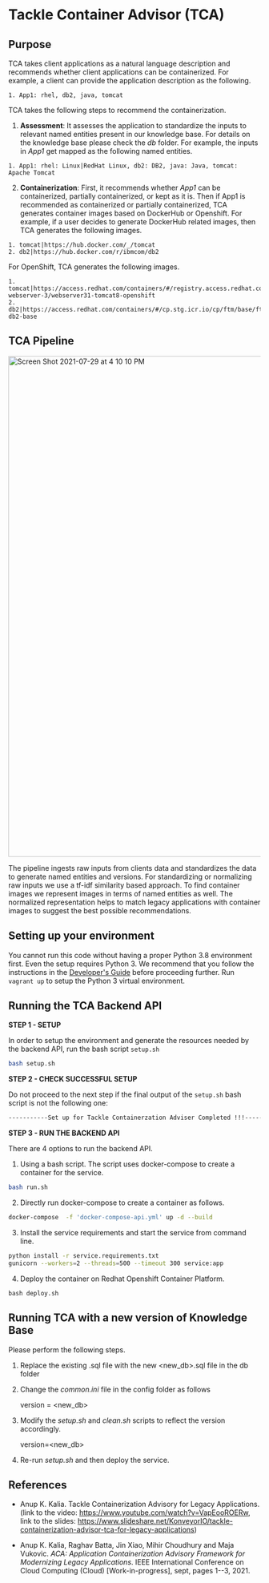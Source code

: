 # Tackle Container Advisor (TCA)

## Purpose

TCA takes client applications as a natural language description and recommends whether client applications can be containerized. For example, a client can provide the application description as the following.

```
1. App1: rhel, db2, java, tomcat
```


TCA takes the following steps to recommend the containerization.

1. **Assessment**: It assesses the application to standardize the inputs to relevant named entities present in our knowledge base. For details on the knowledge base please check the *db* folder. For example, the inputs in *App1* get mapped as the following named entities.

```
1. App1: rhel: Linux|RedHat Linux, db2: DB2, java: Java, tomcat: Apache Tomcat
```

2. **Containerization**: First, it recommends whether *App1* can be containerized, partially containerized, or kept as it is. Then if App1 is recommended as containerized or partially containerized, TCA generates container images based on DockerHub or Openshift. For example, if a user decides to generate DockerHub related images, then TCA generates the following images.

```
1. tomcat|https://hub.docker.com/_/tomcat
2. db2|https://hub.docker.com/r/ibmcom/db2
```

For OpenShift, TCA generates the following images.

	1. tomcat|https://access.redhat.com/containers/#/registry.access.redhat.com/jboss-webserver-3/webserver31-tomcat8-openshift
	2. db2|https://access.redhat.com/containers/#/cp.stg.icr.io/cp/ftm/base/ftm-db2-base

## TCA Pipeline

<img width="1000" alt="Screen Shot 2021-07-29 at 4 10 10 PM" src="https://user-images.githubusercontent.com/8302569/127559151-bc9f3176-fcc4-4032-a0b7-ba1a29212b5b.png">

The pipeline ingests raw inputs from clients data and standardizes the data to generate named entities and versions. For standardizing or normalizing raw inputs we use a tf-idf similarity based approach. To find container images we represent images in terms of named entities as well. The normalized representation helps to match legacy applications with container images to suggest the best possible recommendations.

## Setting up your environment

You cannot run this code without having a proper Python 3.8 environment first. Even the setup requires Python 3. We recommend that you follow the instructions in the [Developer's Guide](docs/development.md) before proceeding further.
Run ``vagrant up`` to setup the Python 3 virtual environment.

## Running the TCA Backend API

**STEP 1 - SETUP**

In order to setup the environment and generate the resources needed by the backend API, run the bash script ``setup.sh``

```bash
bash setup.sh
```

**STEP 2 - CHECK SUCCESSFUL SETUP**

Do not proceed to the next step if the final output of the ``setup.sh`` bash script is not the following one:
   
```bash
-----------Set up for Tackle Containerzation Adviser Completed !!!---------
```

**STEP 3 - RUN THE BACKEND API**

There are 4 options to run the backend API. 

1. Using a bash script. The script uses docker-compose to create a container for the service.

```bash
bash run.sh
```

2. Directly run docker-compose to create a container as follows.

```bash
docker-compose  -f 'docker-compose-api.yml' up -d --build
```

3. Install the service requirements and start the service from command line.

```bash
python install -r service.requirements.txt
gunicorn --workers=2 --threads=500 --timeout 300 service:app
```

4. Deploy the container on Redhat Openshift Container Platform.

```
bash deploy.sh
```

<!-- ## Updating TCA's Knowledge Base -->
<!-- If you want to make changes to TCA's Knowledge Base, make sure that you have created a proper development environment by following the setup procedure in the [Developer's Guide](docs/development.md) and then  please follow the instructions below. -->
<!-- ### Setup TCA's environment by running the following -->
<!-- ``` -->
<!-- bash setup.sh -->
<!-- ``` -->
<!-- ### Update TCA's Knowledge Base --> 
<!-- For updating the TCA's Knowledge Base, enter in the *db* folder. Upload the DB file in a tool such DBeaver. Once you have completed making changes, generate a new .sql file and update the existing .sql file with the new file. -->
<!-- ### Clean up TCA's environment by running the following and then rerun the setup. --> 
<!-- ``` -->
<!-- bash clean.sh -->
<!-- bash setup.sh -->
<!-- ``` -->


## Running TCA with a new version of Knowledge Base

Please perform the following steps.

1. Replace the existing .sql file with the new <new_db>.sql file in the db folder

2. Change the *common.ini* file in the config folder as follows

    version = <new_db>

3. Modify the *setup.sh* and *clean.sh* scripts to reflect the version accordingly.
    
    version=<new_db>

4. Re-run *setup.sh* and then deploy the service.


## References

* Anup K. Kalia. Tackle Containerization Advisory for Legacy Applications. (link to the video: https://www.youtube.com/watch?v=VapEooROERw, link to the slides: https://www.slideshare.net/KonveyorIO/tackle-containerization-advisor-tca-for-legacy-applications)

* Anup K. Kalia, Raghav Batta, Jin Xiao, Mihir Choudhury and Maja Vukovic. *ACA: Application Containerization Advisory Framework for Modernizing Legacy Applications*.  IEEE International Conference on Cloud Computing (Cloud) [Work-in-progress], sept, pages 1--3, 2021.
